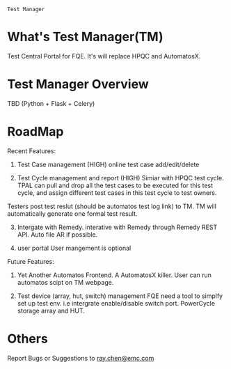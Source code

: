     Test Manager

What's Test Manager(TM)
==================================
Test Central Portal for FQE. It's will replace HPQC and AutomatosX.


Test Manager Overview
==================================
TBD (Python + Flask + Celery)


RoadMap
==================================
Recent Features:

1. Test Case management (HIGH)
online test case add/edit/delete

2. Test Cycle management and report (HIGH)
Simiar with HPQC test cycle. TPAL can pull and drop all the test cases
to be executed for this test cycle, and assign different test cases in
this test cycle to test owners.

Testers post test reslut (should be automatos test log link) to TM.
TM will automatically generate one formal test result.

3. Intergate with Remedy. 
interative with Remedy through Remedy REST API. Auto file AR if possible.

4. user portal
User mangement is optional


Future Features:

1. Yet Another Automatos Frontend.
A AutomatosX killer. User can run automatos scipt on TM webpage.

2. Test device (array, hut, switch) management
FQE need a tool to simplfy set up test env. i.e intergrate enable/disable 
switch port. PowerCycle storage array and HUT.

Others
===================
Report Bugs or Suggestions to <ray.chen@emc.com>
